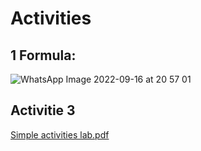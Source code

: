 
# Activities

## 1 Formula:

![WhatsApp Image 2022-09-16 at 20 57 01](https://user-images.githubusercontent.com/74252371/190832197-4206edf1-5609-42d5-9b26-d7b6f9efb0d9.jpeg)

## Activitie 3
  [Simple activities lab.pdf](https://github.com/feijoes/Frelance-works/files/9736035/Tarea.numero.3.de.lab.pdf)
